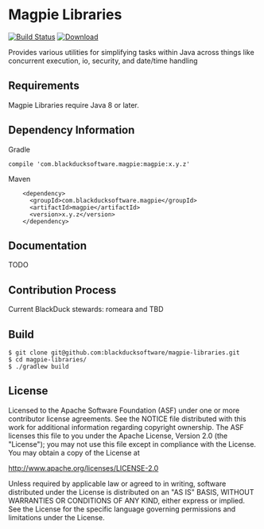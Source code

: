 # Magpie Libraries

[![Build Status](https://travis-ci.org/blackducksoftware/magpie-libraries.svg?branch=master)](https://travis-ci.org/blackducksoftware/magpie-libraries)
[![Download](https://api.bintray.com/packages/bds/oss/magpie-libraries/images/download.svg)](https://bintray.com/bds/oss/magpie-libraries/_latestVersion)

Provides various utilities for simplifying tasks within Java across things like concurrent execution, io, security, and date/time handling

## Requirements

Magpie Libraries require Java 8 or later.

## Dependency Information

Gradle
````
compile 'com.blackducksoftware.magpie:magpie:x.y.z'
````

Maven
````
    <dependency>
      <groupId>com.blackducksoftware.magpie</groupId>
      <artifactId>magpie</artifactId>
      <version>x.y.z</version>
    </dependency>
````

## Documentation

TODO

## Contribution Process

Current BlackDuck stewards: romeara and TBD

## Build

````
$ git clone git@github.com:blackducksoftware/magpie-libraries.git
$ cd magpie-libraries/
$ ./gradlew build
````

## License

Licensed to the Apache Software Foundation (ASF) under one
or more contributor license agreements.  See the NOTICE file
distributed with this work for additional information
regarding copyright ownership.  The ASF licenses this file
to you under the Apache License, Version 2.0 (the
"License"); you may not use this file except in compliance
with the License.  You may obtain a copy of the License at

  http://www.apache.org/licenses/LICENSE-2.0

Unless required by applicable law or agreed to in writing,
software distributed under the License is distributed on an
"AS IS" BASIS, WITHOUT WARRANTIES OR CONDITIONS OF ANY
KIND, either express or implied.  See the License for the
specific language governing permissions and limitations
under the License.
